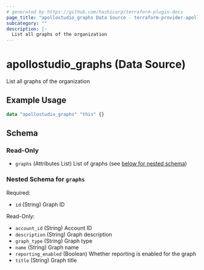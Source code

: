 ```yaml
---
# generated by https://github.com/hashicorp/terraform-plugin-docs
page_title: "apollostudio_graphs Data Source - terraform-provider-apollostudio"
subcategory: ""
description: |-
  List all graphs of the organization
---
```


# apollostudio_graphs (Data Source)

List all graphs of the organization

## Example Usage

```terraform
data "apollostudio_graphs" "this" {}
```

<!-- schema generated by tfplugindocs -->
## Schema

### Read-Only

- `graphs` (Attributes List) List of graphs (see [below for nested schema](#nestedatt--graphs))

<a id="nestedatt--graphs"></a>
### Nested Schema for `graphs`

Required:

- `id` (String) Graph ID

Read-Only:

- `account_id` (String) Account ID
- `description` (String) Graph description
- `graph_type` (String) Graph type
- `name` (String) Graph name
- `reporting_enabled` (Boolean) Whether reporting is enabled for the graph
- `title` (String) Graph title

